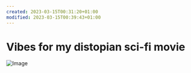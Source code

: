 ```yaml
---
created: 2023-03-15T00:31:20+01:00
modified: 2023-03-15T00:39:43+01:00
---
```


# Vibes for my distopian sci-fi movie

![Image](./45a508c55ac84222072dfab12f525fdd.jpg)
